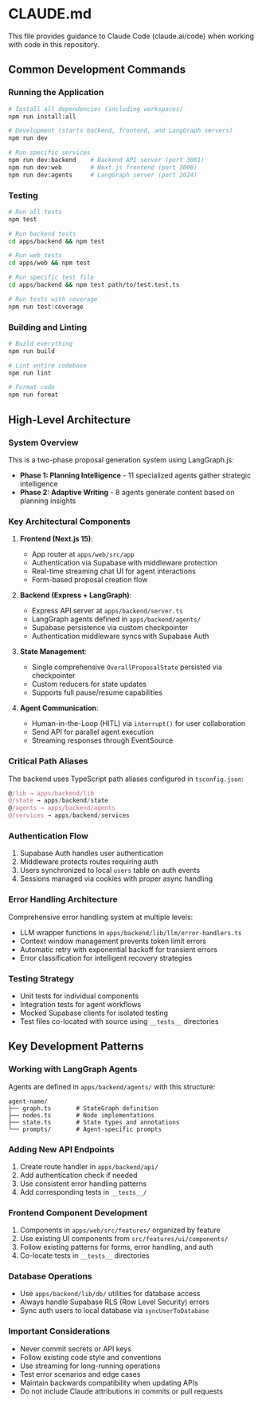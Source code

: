# CLAUDE.md

This file provides guidance to Claude Code (claude.ai/code) when working with code in this repository.

## Common Development Commands

### Running the Application
```bash
# Install all dependencies (including workspaces)
npm run install:all

# Development (starts backend, frontend, and LangGraph servers)
npm run dev

# Run specific services
npm run dev:backend    # Backend API server (port 3001)
npm run dev:web        # Next.js frontend (port 3000)
npm run dev:agents     # LangGraph server (port 2024)
```

### Testing
```bash
# Run all tests
npm test

# Run backend tests
cd apps/backend && npm test

# Run web tests  
cd apps/web && npm test

# Run specific test file
cd apps/backend && npm test path/to/test.test.ts

# Run tests with coverage
npm run test:coverage
```

### Building and Linting
```bash
# Build everything
npm run build

# Lint entire codebase
npm run lint

# Format code
npm run format
```

## High-Level Architecture

### System Overview
This is a two-phase proposal generation system using LangGraph.js:
- **Phase 1: Planning Intelligence** - 11 specialized agents gather strategic intelligence
- **Phase 2: Adaptive Writing** - 8 agents generate content based on planning insights

### Key Architectural Components

1. **Frontend (Next.js 15)**: 
   - App router at `apps/web/src/app`
   - Authentication via Supabase with middleware protection
   - Real-time streaming chat UI for agent interactions
   - Form-based proposal creation flow

2. **Backend (Express + LangGraph)**:
   - Express API server at `apps/backend/server.ts`
   - LangGraph agents defined in `apps/backend/agents/`
   - Supabase persistence via custom checkpointer
   - Authentication middleware syncs with Supabase Auth

3. **State Management**:
   - Single comprehensive `OverallProposalState` persisted via checkpointer
   - Custom reducers for state updates
   - Supports full pause/resume capabilities

4. **Agent Communication**:
   - Human-in-the-Loop (HITL) via `interrupt()` for user collaboration
   - Send API for parallel agent execution
   - Streaming responses through EventSource

### Critical Path Aliases
The backend uses TypeScript path aliases configured in `tsconfig.json`:
```typescript
@/lib → apps/backend/lib
@/state → apps/backend/state
@/agents → apps/backend/agents
@/services → apps/backend/services
```

### Authentication Flow
1. Supabase Auth handles user authentication
2. Middleware protects routes requiring auth
3. Users synchronized to local `users` table on auth events
4. Sessions managed via cookies with proper async handling

### Error Handling Architecture
Comprehensive error handling system at multiple levels:
- LLM wrapper functions in `apps/backend/lib/llm/error-handlers.ts`
- Context window management prevents token limit errors
- Automatic retry with exponential backoff for transient errors
- Error classification for intelligent recovery strategies

### Testing Strategy
- Unit tests for individual components
- Integration tests for agent workflows
- Mocked Supabase clients for isolated testing
- Test files co-located with source using `__tests__` directories

## Key Development Patterns

### Working with LangGraph Agents
Agents are defined in `apps/backend/agents/` with this structure:
```
agent-name/
├── graph.ts       # StateGraph definition
├── nodes.ts       # Node implementations
├── state.ts       # State types and annotations
└── prompts/       # Agent-specific prompts
```

### Adding New API Endpoints
1. Create route handler in `apps/backend/api/`
2. Add authentication check if needed
3. Use consistent error handling patterns
4. Add corresponding tests in `__tests__/`

### Frontend Component Development
1. Components in `apps/web/src/features/` organized by feature
2. Use existing UI components from `src/features/ui/components/`
3. Follow existing patterns for forms, error handling, and auth
4. Co-locate tests in `__tests__` directories

### Database Operations
- Use `apps/backend/lib/db/` utilities for database access
- Always handle Supabase RLS (Row Level Security) errors
- Sync auth users to local database via `syncUserToDatabase`

### Important Considerations
- Never commit secrets or API keys
- Follow existing code style and conventions
- Use streaming for long-running operations
- Test error scenarios and edge cases
- Maintain backwards compatibility when updating APIs
- Do not include Claude attributions in commits or pull requests